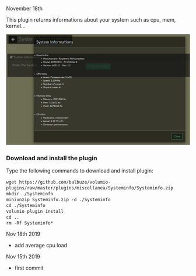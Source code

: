 November 18th

This plugin returns informations about your system such as cpu, mem, kernel...



![Alt text](Systeminfos.png?raw=true "Systeminfos window")


###  Download and install the plugin

Type the following commands to download and install plugin:

```
wget https://github.com/balbuze/volumio-plugins/raw/master/plugins/miscellanea/Systeminfo/Systeminfo.zip
mkdir ./Systeminfo
miniunzip Systeminfo.zip -d ./Systeminfo
cd ./Systeminfo
volumio plugin install
cd ..
rm -Rf Systeminfo*
```
Nov 18th 2019

- add average cpu load

Nov 15th 2019

- first commit
